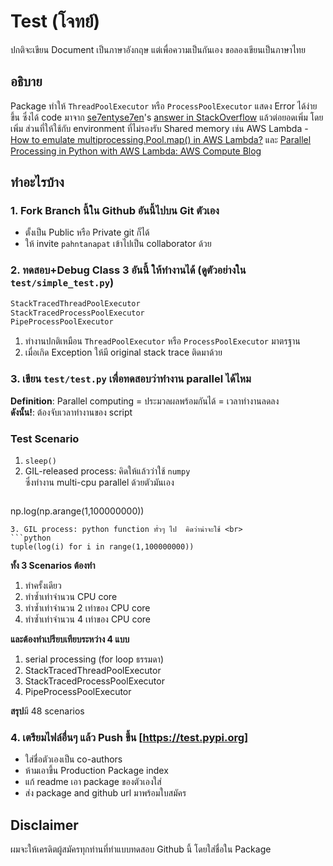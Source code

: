 # Test (โจทย์)  
ปกติจะเขียน Document เป็นภาษาอังกฤษ แต่เพื่อความเป็นกันเอง ขอลองเขียนเป็นภาษาไทย

## อธิบาย  
Package ทำให้ `ThreadPoolExecutor` หรือ `ProcessPoolExecutor` แสดง Error ได้ง่ายขึ้น ซึ่งได้ code มาจาก [se7entyse7en](https://stackoverflow.com/users/3276106/se7entyse7en)&apos;s [answer in StackOverflow](https://stackoverflow.com/a/24457608) แล้วต่อยอดเพิ่ม โดยเพิ่ม ส่วนที่ให้ใช้กับ environment ที่ไม่รองรับ Shared memory เช่น AWS Lambda - [How to emulate multiprocessing.Pool.map() in AWS Lambda?](https://stackoverflow.com/questions/56329799/how-to-emulate-multiprocessing-pool-map-in-aws-lambda) และ [Parallel Processing in Python with AWS Lambda: AWS Compute Blog](https://aws.amazon.com/th/blogs/compute/parallel-processing-in-python-with-aws-lambda/)

## ทำอะไรบ้าง

### 1. Fork Branch นี้ใน Github อันนี้ไปบน Git ตัวเอง
- ตั้งเป็น Public หรือ Private git ก็ได้
- ให้ invite `pahntanapat` เข้าไปเป็น collaborator ด้วย


### 2. ทดสอบ+Debug Class 3 อันนี้ ให้ทำงานได้ (ดูตัวอย่างใน `test/simple_test.py`)  
```python
StackTracedThreadPoolExecutor
StackTracedProcessPoolExecutor
PipeProcessPoolExecutor
```
  
1. ทำงานปกติเหมือน `ThreadPoolExecutor` หรือ `ProcessPoolExecutor` มาตรฐาน
2. เมื่อเกิด Exception ให้มี original stack trace ติดมาด้วย

### 3. เขียน `test/test.py` เพื่อทดสอบว่าทำงาน parallel ได้ไหม  
**Definition**: Parallel computing = ประมวลผลพร้อมกันได้ = เวลาทำงานลดลง  
**ดังนั้น!**: ต้องจับเวลาทำงานของ script

### Test Scenario
1. `sleep()`
2. GIL-released process: คิดให้แล้วว่าใช้ `numpy` <br>ซึ่งทำงาน multi-cpu parallel ด้วยตัวมันเอง
   ```python  
np.log(np.arange(1,100000000))
   ```
3. GIL process: python function ทั่วๆ ไป  คิดว่าน่าจะใช้ <br>
   ```python  
tuple(log(i) for i in range(1,100000000))
```
  
**ทั้ง 3 Scenarios ต้องทำ**
1. ทำครั้งเดียว
2. ทำซ้ำเท่าจำนวน CPU core
3. ทำซ้ำเท่าจำนวน 2 เท่าของ CPU core 
4. ทำซ้ำเท่าจำนวน 4 เท่าของ CPU core
  
**และต้องทำเปรียบเทียบระหว่าง 4 แบบ**  
1. serial processing (for loop ธรรมดา)
2. StackTracedThreadPoolExecutor
3. StackTracedProcessPoolExecutor
4. PipeProcessPoolExecutor

**สรุป**มี 48 scenarios

### 4. เตรียมไฟล์อื่นๆ แล้ว Push ขึ้น [https://test.pypi.org]  
- ใส่ชื่อตัวเองเป็น co-authors
- ห้ามเอาขึ้น Production Package index
- แก้ readme เอา package ของตัวเองใส่
- ส่ง package and github url มาพร้อมใบสมัคร

## Disclaimer  
ผมจะให้เครดิตผู้สมัครทุกท่านที่ทำแบบทดสอบ Github นี้ โดยใส่ชื่อใน Package
